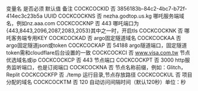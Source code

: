 变量名	     是否必须	默认值	备注
COCKCOCKID	否	3856183b-84c2-4bc7-b72f-414ec3c23b5a	UUID
COCKCOCKNS	否	nezha.godtop.us.kg	                  哪吒服务端域名，例如nz.aaa.com
COCKCOCKNP	否	443	                                  哪吒端口为{443,8443,2096,2087,2083,2053}其中之一时，开启tls
COCKCOCKNK	否		                                    哪吒客务端专用KEY
COCKCOCKAD	否		                                    argo固定隧道域名
COCKCOCKAA	否		                                    argo固定隧道json或token
COCKCOCKAP	否	54188	                                argo隧道端口，固定隧道token需和cloudflare后台设置的一致
COCKCOCKCI	否	www.visa.com.tw	                      节点优选域名或ip
COCKCOCKCP	否	443	                                  节点端口
COCKCOCKPT	否	3000	                                http服务监听端口，也是订阅端口
COCKCOCKNA	否		                                    节点名称前缀，例如：Glitch，Replit
COCKCOCKFP	否	./temp	                              运行目录,节点存放路径
COCKCOCKUL	否		                                    项目分配的域名
COCKCOCKTM	否	120	                                  自动访问间隔时间（默认120秒）单位：秒
